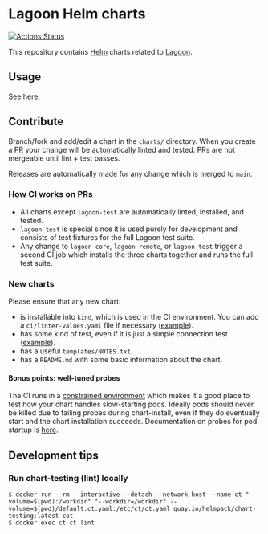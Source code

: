 # Lagoon Helm charts

[![Actions Status](https://github.com/uselagoon/lagoon-charts/workflows/Release%20Charts/badge.svg)](https://github.com/uselagoon/lagoon-charts/actions)

This repository contains [Helm](https://helm.sh/) charts related to [Lagoon](https://github.com/amazeeio/lagoon/).

## Usage

See [here](https://uselagoon.github.io/lagoon-charts/).

## Contribute

Branch/fork and add/edit a chart in the `charts/` directory.
When you create a PR your change will be automatically linted and tested.
PRs are not mergeable until lint + test passes.

Releases are automatically made for any change which is merged to `main`.

### How CI works on PRs

* All charts except `lagoon-test` are automatically linted, installed, and tested.
* `lagoon-test` is special since it is used purely for development and consists of test fixtures for the full Lagoon test suite.
* Any change to `lagoon-core`, `lagoon-remote`, or `lagoon-test` trigger a second CI job which installs the three charts together and runs the full test suite.

### New charts

Please ensure that any new chart:

* is installable into `kind`, which is used in the CI environment.
  You can add a `ci/linter-values.yaml` file if necessary ([example](https://github.com/uselagoon/lagoon-charts/blob/master/charts/lagoon-logging/ci/linter-values.yaml)).
* has some kind of test, even if it is just a simple connection test ([example](https://github.com/uselagoon/lagoon-charts/blob/master/charts/lagoon-logging/templates/tests/test-connection.yaml)).
* has a useful `templates/NOTES.txt`.
* has a `README.md` with some basic information about the chart.

#### Bonus points: well-tuned probes

The CI runs in a [constrained environment](https://docs.github.com/en/actions/reference/virtual-environments-for-github-hosted-runners#supported-runners-and-hardware-resources) which makes it a good place to test how your chart handles slow-starting pods.
Ideally pods should never be killed due to failing probes during chart-install, even if they do eventually start and the chart installation succeeds.
Documentation on probes for pod startup is [here](https://kubernetes.io/docs/concepts/workloads/pods/pod-lifecycle/#container-probes).

## Development tips

### Run chart-testing (lint) locally

```
$ docker run --rm --interactive --detach --network host --name ct "--volume=$(pwd):/workdir" "--workdir=/workdir" --volume=$(pwd)/default.ct.yaml:/etc/ct/ct.yaml quay.io/helmpack/chart-testing:latest cat
$ docker exec ct ct lint
```
